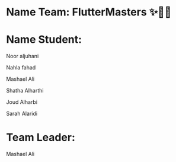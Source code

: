 # Name Team: FlutterMasters ✨👏🏻

# Name Student: 
Noor aljuhani

Nahla fahad

Mashael Ali 

Shatha Alharthi

Joud Alharbi

Sarah Alaridi

# Team Leader: 
Mashael Ali
